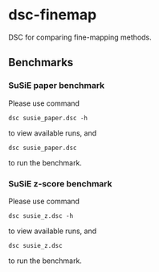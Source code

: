# dsc-finemap
DSC for comparing fine-mapping methods.

## Benchmarks

### SuSiE paper benchmark

Please use command 

```
dsc susie_paper.dsc -h
```

to view available runs, and 

```
dsc susie_paper.dsc
```

to run the benchmark.

### SuSiE z-score benchmark

Please use command 

```
dsc susie_z.dsc -h
```

to view available runs, and 

```
dsc susie_z.dsc
```

to run the benchmark.
